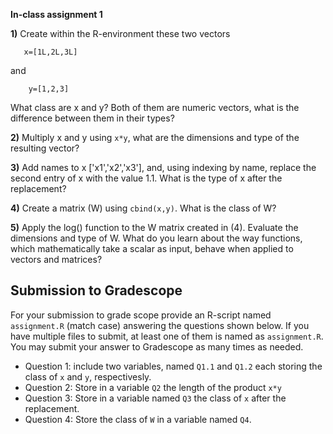 **In-class assignment 1**


**1)** Create within the R-environment these two vectors

       x=[1L,2L,3L]

and

        y=[1,2,3]
   
What class are x and y? Both of them are numeric vectors, what is the difference between them in their types?

 
 **2)** Multiply x and y using `x*y`, what are the dimensions and type of the resulting vector? 
 
 **3)** Add names to x ['x1','x2','x3'], and, using indexing by name, replace the second entry of x with the value 1.1. What is the type of x after the replacement? 
 
 **4)** Create a matrix (W) using `cbind(x,y)`. What is the class of W?
       
 **5)** Apply the log() function to the W matrix created in (4). Evaluate the dimensions and type of W. What do you learn about the way functions, which mathematically take a scalar as input, behave when applied to vectors and matrices?


## Submission to Gradescope

For your submission to grade scope provide an R-script named `assignment.R` (match case) answering the questions shown below. If you have multiple files to submit, at least one of them is named as `assignment.R`.  You may submit your answer to Gradescope as many times as needed.


  - Question 1: include two variables, named `Q1.1` and `Q1.2`  each storing the class of `x` and `y`, respectivesly.
  - Question 2: Store in a variable `Q2` the length of the product `x*y`
  - Question 3: Store in a variable named `Q3` the class of `x` after the replacement.
  - Question 4: Store the class of `W` in a variable named `Q4`.



       



